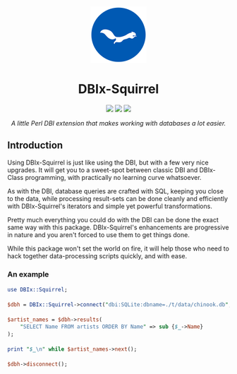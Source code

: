 <div align="center">
    <img src="./resources/images/ekorn.png" width="128">
    <h1>DBIx-Squirrel</h1>
    <img src="https://img.shields.io/cpan/v/DBIx-Squirrel">
    <img src="https://img.shields.io/github/release-date/nukopian/DBIx-Squirrel">
    <img src="https://img.shields.io/cpan/l/DBIx-Squirrel">
    <p>
        <em>A little Perl DBI extension that makes working with databases a lot easier.</em>
    </p>
</div>

## Introduction

Using DBIx-Squirrel is just like using the DBI, but with a few very nice
upgrades. It will get you to a sweet-spot between classic DBI and
DBIx-Class programming, with practically no learning curve whatsoever.

As with the DBI, database queries are crafted with SQL, keeping you close
to the data, while processing result-sets can be done cleanly and efficiently
with DBIx-Squirrel's iterators and simple yet powerful transformations. 

Pretty much everything you could do with the DBI can be done the exact
same way with this package. DBIx-Squirrel's enhancements are progressive
in nature and you aren't forced to use them to get things done.

While this package won't set the world on fire, it will help those who
need to hack together data-processing scripts quickly, and with ease.

### An example

```perl
use DBIx::Squirrel;

$dbh = DBIx::Squirrel->connect("dbi:SQLite:dbname=./t/data/chinook.db", "", "");

$artist_names = $dbh->results(
    "SELECT Name FROM artists ORDER BY Name" => sub {$_->Name}
);

print "$_\n" while $artist_names->next();

$dbh->disconnect();
```
